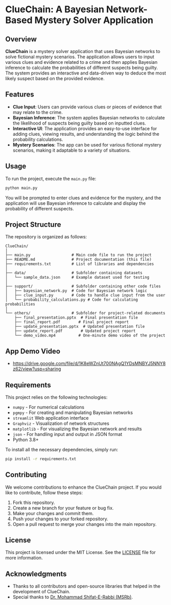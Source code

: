 # ClueChain: A Bayesian Network-Based Mystery Solver Application

## Overview

**ClueChain** is a mystery solver application that uses Bayesian networks to solve fictional mystery scenarios. The application allows users to input various clues and evidence related to a crime and then applies Bayesian inference to calculate the probabilities of different suspects being guilty. The system provides an interactive and data-driven way to deduce the most likely suspect based on the provided evidence.

## Features

- **Clue Input**: Users can provide various clues or pieces of evidence that may relate to the crime.
- **Bayesian Inference**: The system applies Bayesian networks to calculate the likelihood of suspects being guilty based on inputted clues.
- **Interactive UI**: The application provides an easy-to-use interface for adding clues, viewing results, and understanding the logic behind the probability calculations.
- **Mystery Scenarios**: The app can be used for various fictional mystery scenarios, making it adaptable to a variety of situations.

## Usage

To run the project, execute the `main.py` file:

```bash
python main.py
```

You will be prompted to enter clues and evidence for the mystery, and the application will use Bayesian inference to calculate and display the probability of different suspects.

## Project Structure

The repository is organized as follows:

```
ClueChain/
│
├── main.py                  # Main code file to run the project
├── README.md                # Project documentation (this file)
├── requirements.txt         # List of libraries and dependencies
│
├── data/                    # Subfolder containing datasets
│   └── sample_data.json     # Example dataset used for testing
│
├── support/                 # Subfolder containing other code files
│   ├── bayesian_network.py  # Code for Bayesian network logic
│   ├── clue_input.py        # Code to handle clue input from the user
│   └── probability_calculations.py # Code for calculating probabilities
│
└── others/                  # Subfolder for project-related documents
    ├── final_presentation.pptx  # Final presentation file
    ├── final_report.pdf        # Final project report
    ├── update_presentation.pptx  # Updated presentation file
    ├── update_report.pdf        # Updated project report
    └── demo_video.mp4          # One-minute demo video of the project
```
## App Demo Video
- https://drive.google.com/file/d/1K8eWZnUt700NAgQ1YDsMNBYJ5NNY8z62/view?usp=sharing


## Requirements

This project relies on the following technologies:

- `numpy` - For numerical calculations
- `pgmpy` - For creating and manipulating Bayesian networks
- `streamlit` Web application interface
- `Graphviz` - Visualization of network structures
- `matplotlib` - For visualizing the Bayesian network and results
- `json` - For handling input and output in JSON format
- Python 3.8+

To install all the necessary dependencies, simply run:

```bash
pip install -r requirements.txt
```

## Contributing

We welcome contributions to enhance the ClueChain project. If you would like to contribute, follow these steps:

1. Fork this repository.
2. Create a new branch for your feature or bug fix.
3. Make your changes and commit them.
4. Push your changes to your forked repository.
5. Open a pull request to merge your changes into the main repository.

## License

This project is licensed under the MIT License. See the [LICENSE](LICENSE) file for more information.

## Acknowledgments

- Thanks to all contributors and open-source libraries that helped in the development of ClueChain.
- Special thanks to [Dr. Mohammad Shifat-E-Rabbi (MSRb)](https://sites.google.com/view/m-shifat-e-rabbi).